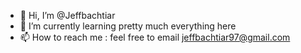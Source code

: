 - 👋 Hi, I’m @Jeffbachtiar
- 🌱 I’m currently learning pretty much everything here
- 📫 How to reach me : feel free to email jeffbachtiar97@gmail.com

<!---
Jeffbachtiar/Jeffbachtiar is a ✨ special ✨ repository because its `README.md` (this file) appears on your GitHub profile.
You can click the Preview link to take a look at your changes.
--->
